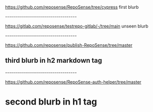 https://github.com/reposense/RepoSense/tree/cypress
first blurb
<!--repo-->------------------------------------
https://gitlab.com/reposense/testrepo-gitlab/-/tree/main
unseen blurb
<!--repo-->------------------------------------
https://github.com/reposense/publish-RepoSense/tree/master
## third blurb in h2 markdown tag
<!--repo-->------------------------------------
https://github.com/reposense/RepoSense-auth-helper/tree/master
<h1>second blurb in h1 tag</h1>
